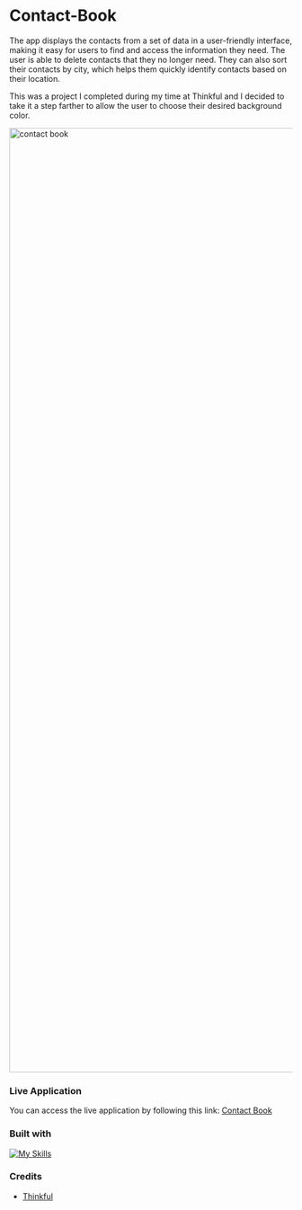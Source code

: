 # Contact-Book

The app displays the contacts from a set of data in a user-friendly interface, making it easy for users to find and access the information they need. The user is able to delete contacts that they no longer need. They can also sort their contacts by city, which helps them quickly identify contacts based on their location.

This was a project I completed during my time at Thinkful and I decided to take it a step farther to allow the user to choose their desired background color.

<img width="1681" alt="contact book" src="https://user-images.githubusercontent.com/112902224/233467527-b80149dc-a5a6-462a-a8d8-a9432c5587ab.png">

### Live Application
You can access the live application by following this link: [Contact Book](https://natali-a-lvarez.github.io/Contact-Book/) 

### Built with
[![My Skills](https://skillicons.dev/icons?i=js,html,css)](https://skillicons.dev)

### Credits
* [Thinkful](https://thinkful.com/) 

